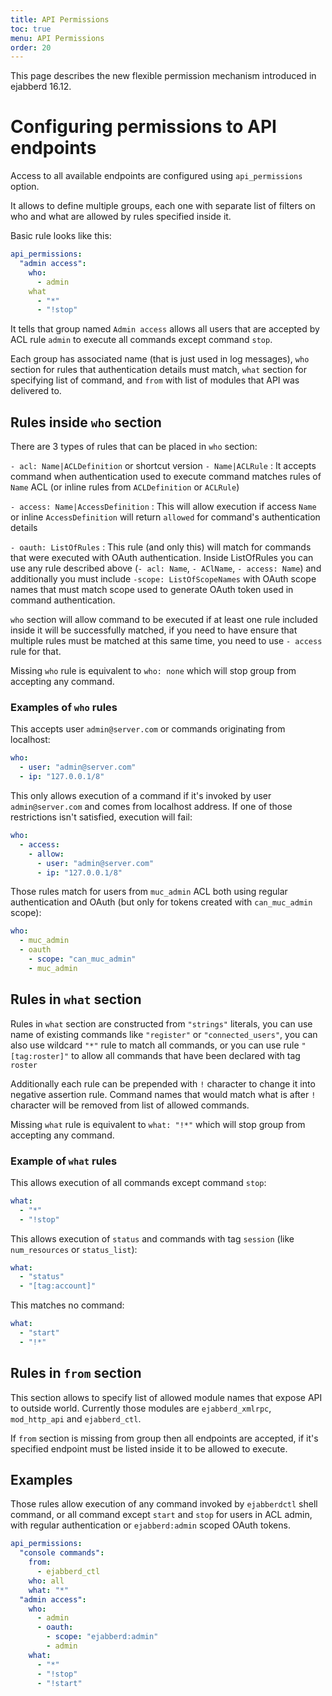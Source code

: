 ```yaml
---
title: API Permissions
toc: true
menu: API Permissions
order: 20
---
```


This page describes the new flexible permission mechanism introduced in
ejabberd 16.12.

# Configuring permissions to API endpoints

Access to all available endpoints are configured using `api_permissions` option.

It allows to define multiple groups, each one with separate list of filters
on who and what are allowed by rules specified inside it.

Basic rule looks like this:

``` yaml
api_permissions:
  "admin access":
    who:
      - admin
    what
      - "*"
      - "!stop"
```

It tells that group named `Admin access` allows all users that are accepted by
ACL rule `admin` to execute all commands except command `stop`.

Each group has associated name (that is just used in log messages), `who` section
for rules that authentication details must match, `what` section for specifying
list of command, and `from` with list of modules that API was delivered to.

## Rules inside `who` section

There are 3 types of rules that can be placed in `who` section:

`- acl: Name|ACLDefinition` or shortcut version `- Name|ACLRule`
: It accepts command when authentication used to execute command matches
  rules of `Name` ACL (or inline rules from `ACLDefinition` or `ACLRule`)

`- access: Name|AccessDefinition`
: This will allow execution if access `Name` or inline `AccessDefinition`
  will return `allowed` for command's authentication details

`- oauth: ListOfRules`
: This rule (and only this) will match for commands that were executed
  with OAuth authentication. Inside ListOfRules you can use any rule
  described above (`- acl: Name`, `- AClName`, `- access: Name`) and
  additionally you must include `-scope: ListOfScopeNames` with OAuth
  scope names that must match scope used to generate OAuth token used
  in command authentication.

`who` section will allow command to be executed if at least one rule
included inside it will be successfully matched, if you need to have
ensure that multiple rules must be matched at this same time, you
need to use `- access` rule for that.

Missing `who` rule is equivalent to `who: none` which will stop group
from accepting any command.

### Examples of `who` rules

This accepts user `admin@server.com` or commands originating
from localhost:

``` yaml
who:
  - user: "admin@server.com"
  - ip: "127.0.0.1/8"
```

This only allows execution of a command if it's invoked by user
`admin@server.com` and comes from localhost address.
If one of those restrictions isn't satisfied, execution will fail:

``` yaml
who:
  - access:
    - allow:
      - user: "admin@server.com"
      - ip: "127.0.0.1/8"
```

Those rules match for users from `muc_admin` ACL both using regular
authentication and OAuth (but only for tokens created with `can_muc_admin` scope):

``` yaml
who:
  - muc_admin
  - oauth
    - scope: "can_muc_admin"
    - muc_admin
```

## Rules in `what` section

Rules in `what` section are constructed from `"strings"` literals, you can
use name of existing commands like `"register"` or `"connected_users"`, you
can also use wildcard `"*"` rule to match all commands, or you can use rule
`"[tag:roster]"` to allow all commands that have been declared with tag `roster`

Additionally each rule can be prepended with `!` character to change
it into negative assertion rule. Command names that would match what is
after `!` character will be removed from list of allowed commands.

Missing `what` rule is equivalent to `what: "!*"` which will stop group
from accepting any command.

### Example of `what` rules

This allows execution of all commands except command `stop`:

``` yaml
what:
  - "*"
  - "!stop"
```

This allows execution of `status` and commands with tag `session`
(like `num_resources` or `status_list`):

``` yaml
what:
  - "status"
  - "[tag:account]"
```

This matches no command:

``` yaml
what:
  - "start"
  - "!*"
```

## Rules in `from` section

This section allows to specify list of allowed module names that expose API
to outside world. Currently those modules are `ejabberd_xmlrpc`, `mod_http_api`
and `ejabberd_ctl`.

If `from` section is missing from group then all endpoints are accepted,
if it's specified endpoint must be listed inside it to be allowed to execute.


## Examples

Those rules allow execution of any command invoked
by `ejabberdctl` shell command, or all command except `start` and `stop`
for users in ACL admin, with regular authentication or `ejabberd:admin`
scoped OAuth tokens.

``` yaml
api_permissions:
  "console commands":
    from:
      - ejabberd_ctl
    who: all
    what: "*"
  "admin access":
    who:
      - admin
      - oauth:
        - scope: "ejabberd:admin"
        - admin
    what:
      - "*"
      - "!stop"
      - "!start"
```
